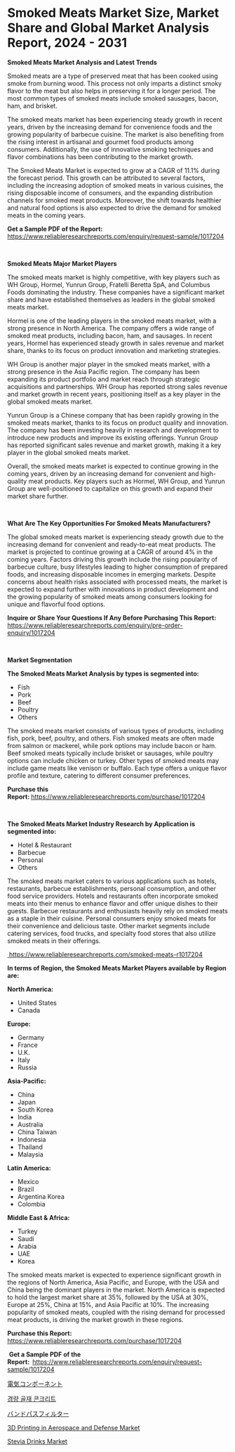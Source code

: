 <p><h1>Smoked Meats Market Size, Market Share and Global Market Analysis Report, 2024 - 2031</h1></p><p><strong>Smoked Meats Market Analysis and Latest Trends</strong></p>
<p><p>Smoked meats are a type of preserved meat that has been cooked using smoke from burning wood. This process not only imparts a distinct smoky flavor to the meat but also helps in preserving it for a longer period. The most common types of smoked meats include smoked sausages, bacon, ham, and brisket.</p><p>The smoked meats market has been experiencing steady growth in recent years, driven by the increasing demand for convenience foods and the growing popularity of barbecue cuisine. The market is also benefiting from the rising interest in artisanal and gourmet food products among consumers. Additionally, the use of innovative smoking techniques and flavor combinations has been contributing to the market growth.</p><p>The Smoked Meats Market is expected to grow at a CAGR of 11.1% during the forecast period. This growth can be attributed to several factors, including the increasing adoption of smoked meats in various cuisines, the rising disposable income of consumers, and the expanding distribution channels for smoked meat products. Moreover, the shift towards healthier and natural food options is also expected to drive the demand for smoked meats in the coming years.</p></p>
<p><strong>Get a Sample PDF of the Report:&nbsp;</strong> <a href="https://www.reliableresearchreports.com/enquiry/request-sample/1017204">https://www.reliableresearchreports.com/enquiry/request-sample/1017204</a></p>
<p>&nbsp;</p>
<p><strong>Smoked Meats Major Market Players</strong></p>
<p><p>The smoked meats market is highly competitive, with key players such as WH Group, Hormel, Yunrun Group, Fratelli Beretta SpA, and Columbus Foods dominating the industry. These companies have a significant market share and have established themselves as leaders in the global smoked meats market.</p><p>Hormel is one of the leading players in the smoked meats market, with a strong presence in North America. The company offers a wide range of smoked meat products, including bacon, ham, and sausages. In recent years, Hormel has experienced steady growth in sales revenue and market share, thanks to its focus on product innovation and marketing strategies.</p><p>WH Group is another major player in the smoked meats market, with a strong presence in the Asia Pacific region. The company has been expanding its product portfolio and market reach through strategic acquisitions and partnerships. WH Group has reported strong sales revenue and market growth in recent years, positioning itself as a key player in the global smoked meats market.</p><p>Yunrun Group is a Chinese company that has been rapidly growing in the smoked meats market, thanks to its focus on product quality and innovation. The company has been investing heavily in research and development to introduce new products and improve its existing offerings. Yunrun Group has reported significant sales revenue and market growth, making it a key player in the global smoked meats market.</p><p>Overall, the smoked meats market is expected to continue growing in the coming years, driven by an increasing demand for convenient and high-quality meat products. Key players such as Hormel, WH Group, and Yunrun Group are well-positioned to capitalize on this growth and expand their market share further.</p></p>
<p>&nbsp;</p>
<p><strong>What Are The Key Opportunities For Smoked Meats Manufacturers?</strong></p>
<p><p>The global smoked meats market is experiencing steady growth due to the increasing demand for convenient and ready-to-eat meat products. The market is projected to continue growing at a CAGR of around 4% in the coming years. Factors driving this growth include the rising popularity of barbecue culture, busy lifestyles leading to higher consumption of prepared foods, and increasing disposable incomes in emerging markets. Despite concerns about health risks associated with processed meats, the market is expected to expand further with innovations in product development and the growing popularity of smoked meats among consumers looking for unique and flavorful food options.</p></p>
<p><strong>Inquire or Share Your Questions If Any Before Purchasing This Report:</strong> <a href="https://www.reliableresearchreports.com/enquiry/pre-order-enquiry/1017204">https://www.reliableresearchreports.com/enquiry/pre-order-enquiry/1017204</a></p>
<p>&nbsp;</p>
<p><strong>Market Segmentation</strong></p>
<p><strong>The Smoked Meats Market Analysis by types is segmented into:</strong></p>
<p><ul><li>Fish</li><li>Pork</li><li>Beef</li><li>Poultry</li><li>Others</li></ul></p>
<p><p>The smoked meats market consists of various types of products, including fish, pork, beef, poultry, and others. Fish smoked meats are often made from salmon or mackerel, while pork options may include bacon or ham. Beef smoked meats typically include brisket or sausages, while poultry options can include chicken or turkey. Other types of smoked meats may include game meats like venison or buffalo. Each type offers a unique flavor profile and texture, catering to different consumer preferences.</p></p>
<p><strong>Purchase this Report:&nbsp;</strong><a href="https://www.reliableresearchreports.com/purchase/1017204">https://www.reliableresearchreports.com/purchase/1017204</a></p>
<p>&nbsp;</p>
<p><strong>The Smoked Meats Market Industry Research by Application is segmented into:</strong></p>
<p><ul><li>Hotel & Restaurant</li><li>Barbecue</li><li>Personal</li><li>Others</li></ul></p>
<p><p>The smoked meats market caters to various applications such as hotels, restaurants, barbecue establishments, personal consumption, and other food service providers. Hotels and restaurants often incorporate smoked meats into their menus to enhance flavor and offer unique dishes to their guests. Barbecue restaurants and enthusiasts heavily rely on smoked meats as a staple in their cuisine. Personal consumers enjoy smoked meats for their convenience and delicious taste. Other market segments include catering services, food trucks, and specialty food stores that also utilize smoked meats in their offerings.</p></p>
<p><a href="https://www.reliableresearchreports.com/smoked-meats-r1017204">&nbsp;https://www.reliableresearchreports.com/smoked-meats-r1017204</a></p>
<p><strong>In terms of Region, the Smoked Meats Market Players available by Region are:</strong></p>
<p>
    <p> <strong> North America: </strong>
        <ul>
            <li>United States</li>
            <li>Canada</li>
        </ul>
        </p> 
    <p> <strong> Europe: </strong>
        <ul>
            <li>Germany</li>
            <li>France</li>
            <li>U.K.</li>
            <li>Italy</li>
            <li>Russia</li>
        </ul>
        </p> 
    <p> <strong> Asia-Pacific: </strong>
        <ul>
            <li>China</li>
            <li>Japan</li>
            <li>South Korea</li>
            <li>India</li>
            <li>Australia</li>
            <li>China Taiwan</li>
            <li>Indonesia</li>
            <li>Thailand</li>
            <li>Malaysia</li>
        </ul>
        </p> 
    <p> <strong> Latin America: </strong>
        <ul>
            <li>Mexico</li>
            <li>Brazil</li>
            <li>Argentina Korea</li>
            <li>Colombia</li>
        </ul>
        </p> 
    <p> <strong> Middle East & Africa: </strong>
        <ul>
            <li>Turkey</li>
            <li>Saudi</li>
            <li>Arabia</li>
            <li>UAE</li>
            <li>Korea</li>
        </ul>
    </p>
    </p>
<p><p>The smoked meats market is expected to experience significant growth in the regions of North America, Asia Pacific, and Europe, with the USA and China being the dominant players in the market. North America is expected to hold the largest market share at 35%, followed by the USA at 30%, Europe at 25%, China at 15%, and Asia Pacific at 10%. The increasing popularity of smoked meats, coupled with the rising demand for processed meat products, is driving the market growth in these regions.</p></p>
<p><strong>Purchase this Report: </strong><a href="https://www.reliableresearchreports.com/purchase/1017204">https://www.reliableresearchreports.com/purchase/1017204</a></p>
<p>&nbsp;<strong>Get a Sample PDF of the Report:&nbsp;&nbsp;</strong><a href="https://www.reliableresearchreports.com/enquiry/request-sample/1017204">https://www.reliableresearchreports.com/enquiry/request-sample/1017204</a></p>
<p><strong></strong></p>
<p><p><a href="https://github.com/bucuel854722/Market-Research-Report-List-1/blob/main/737954718807.md">電気コンポーネント</a></p><p><a href="https://github.com/bvubpqd5241630/Market-Research-Report-List-1/blob/main/701518817559.md">경량 골재 콘크리트</a></p><p><a href="https://medium.com/@lindakreitz2023/%E3%83%90%E3%83%B3%E3%83%89%E3%83%91%E3%82%B9%E3%83%95%E3%82%A3%E3%83%AB%E3%82%BF%E5%B8%82%E5%A0%B4%E3%81%AE%E6%B4%9E%E5%AF%9F-%E5%B8%82%E5%A0%B4%E5%8B%95%E5%90%91-%E6%88%90%E9%95%B7-2024%E5%B9%B4%E3%81%8B%E3%82%892031%E5%B9%B4%E3%81%BE%E3%81%A7%E3%81%AE%E4%BA%88%E6%B8%AC-eea2840e252e">バンドパスフィルター</a></p><p><a href="https://issuu.com/reportprime-2/docs/3d-printing-in-aerospace-and-defense-market-size-2">3D Printing in Aerospace and Defense Market</a></p><p><a href="https://github.com/cecuraprangm/Market-Research-Report-List-2/blob/main/stevia-drinks-market.md">Stevia Drinks Market</a></p></p>